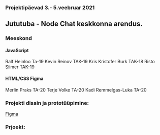 ### Projektipäevad 3.- 5.veebruar 2021

## Jututuba - Node Chat keskkonna arendus.


### Meeskond

#### JavaScript

Ralf Heinloo Ta-19
Kevin Reinov TAK-19
Kris Kristofer Burk TAK-18
Risto Siimer TAK-19

#### HTML/CSS Figma

Merlin Praks TA-20
Terje Volke TA-20
Kadi Remmelgas-Luka TA-20


### Projekti disain ja prototüüpimine:

[Figma](https://www.figma.com/file/VSA65V8XmWH5VqQT7F1vd5/Untitled?node-id=0%3A1)


### Prjoekt:




